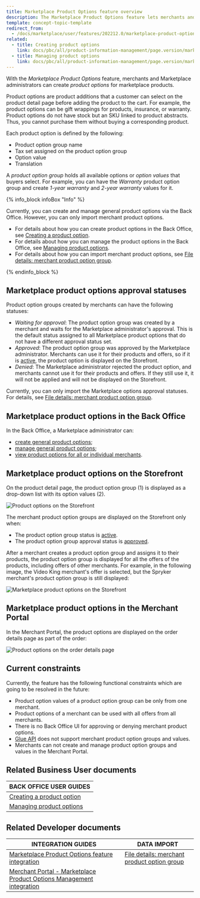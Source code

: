 ```yaml
---
title: Marketplace Product Options feature overview
description: The Marketplace Product Options feature lets merchants and Marketplace administrators create product option groups.
template: concept-topic-template
redirect_from:
  - /docs/marketplace/user/features/202212.0/marketplace-product-options-feature-overview.html
related:
  - title: Creating product options
    link: docs/pbc/all/product-information-management/page.version/marketplace/manage-in-the-back-office/product-options/create-product-options.html
  - title: Managing product options
    link: docs/pbc/all/product-information-management/page.version/marketplace/manage-in-the-back-office/product-options/manage-product-options.html
---
```


With the *Marketplace Product Options* feature, merchants and Marketplace administrators can create *product options* for marketplace products.

Product options are product additions that a customer can select on the product detail page before adding the product to the cart. For example, the product options can be gift wrappings for products, insurance, or warranty. Product options do not have stock but an SKU linked to product abstracts. Thus, you cannot purchase them without buying a corresponding product.

Each product option is defined by the following:

* Product option group name
* Tax set assigned on the product option group
* Option value
* Translation

A *product option group* holds all available options or *option values* that buyers select. For example, you can have the *Warranty* product option group and create *1-year warranty* and *2-year warranty* values for it.

{% info_block infoBox "Info" %}

Currently, you can create and manage general product options via the Back Office. However, you can only import merchant product options.

* For details about how you can create product options in the Back Office, see [Creating a product option](/docs/pbc/all/product-information-management/{{page.version}}/marketplace/manage-in-the-back-office/product-options/create-product-options.html).
* For details about how you can manage the product options in the Back Office, see [Managing product options](/docs/pbc/all/product-information-management/{{page.version}}/marketplace/manage-in-the-back-office/product-options/create-product-options.html).
* For details about how you can import merchant product options, see [File details: merchant product option group](/docs/pbc/all/product-information-management/{{page.version}}/marketplace/import-and-export-data/import-file-details-merchant-product-option-group.csv.html).

{% endinfo_block %}

## Marketplace product options approval statuses

Product option groups created by merchants can have the following statuses:

* *Waiting for approval*: The product option group was created by a merchant and waits for the Marketplace administrator's approval. This is the default status assigned to all Marketplace product options that do not have a different approval status set.
* *Approved*: The product option group was approved by the Marketplace administrator. Merchants can use it for their products and offers, so if it is [active](/docs/pbc/all/product-information-management/{{page.version}}/marketplace/manage-in-the-back-office/product-options/create-product-options.html#activating-a-product-option), the product option is displayed on the Storefront.
* *Denied*: The Marketplace administrator rejected the product option, and merchants cannot use it for their products and offers. If they still use it, it will not be applied and will not be displayed on the Storefront.


Currently, you can only import the Marketplace options approval statuses. For details, see [File details: merchant product option group](/docs/pbc/all/product-information-management/{{page.version}}/marketplace/import-and-export-data/import-file-details-merchant-product-option-group.csv.html).

## Marketplace product options in the Back Office
In the Back Office, a Marketplace administrator can:
* [create general product options](/docs/pbc/all/product-information-management/{{page.version}}/marketplace/manage-in-the-back-office/product-options/create-product-options.html);
* [manage general product options](/docs/pbc/all/product-information-management/{{page.version}}/marketplace/manage-in-the-back-office/product-options/create-product-options.html);
* [view product options for all or individual merchants](/docs/pbc/all/product-information-management/{{page.version}}/marketplace/manage-in-the-back-office/product-options/manage-product-options.html#filtering-product-options-by-merchants).

## Marketplace product options on the Storefront

On the product detail page, the product option group (1) is displayed as a drop-down list with its option values (2).

![Product options on the Storefront](https://spryker.s3.eu-central-1.amazonaws.com/docs/Marketplace/user+guides/Features/Marketplace+product+options/product-options-on-the-storefront.png)

The merchant product option groups are displayed on the Storefront only when:
* The product option group status is [active](/docs/pbc/all/product-information-management/{{page.version}}/marketplace/manage-in-the-back-office/product-options/create-product-options.html#activating-a-product-option).
* The product option group approval status is [approved](#marketplace-product-options-approval-statuses).

After a merchant creates a product option group and assigns it to their products, the product option group is displayed for all the offers of the products, including offers of other merchants. For example, in the following image, the Video King merchant's offer is selected, but the Spryker merchant's product option group is still displayed:

![Marketplace product options on the Storefront](https://spryker.s3.eu-central-1.amazonaws.com/docs/Marketplace/user+guides/Features/Marketplace+product+options/merchant-prodcut-options-on-the-storefront.png)

## Marketplace product options in the Merchant Portal

In the Merchant Portal, the product options are displayed on the order details page as part of the order:

<img class="width-100" ALT="Product options on the order details page" SRC="https://spryker.s3.eu-central-1.amazonaws.com/docs/Marketplace/user+guides/Features/Marketplace+product+options/product-options-in-the-merchant-portal.png"/>

## Current constraints

Currently, the feature has the following functional constraints which are going to be resolved in the future:

* Product option values of a product option group can be only from one merchant.
* Product options of a merchant can be used with all offers from all merchants.
* There is no Back Office UI for approving or denying merchant product options.
* [Glue API](/docs/scos/dev/glue-api-guides/{{page.version}}/old-glue-infrastructure/glue-rest-api.html) does not support merchant product option groups and values.
* Merchants can not create and manage product option groups and values in the Merchant Portal.

## Related Business User documents

|BACK OFFICE USER GUIDES |
|---------|
| [Creating a product option](/docs/pbc/all/product-information-management/{{page.version}}/marketplace/manage-in-the-back-office/product-options/create-product-options.html)  
| [Managing product options](/docs/pbc/all/product-information-management/{{page.version}}/marketplace/manage-in-the-back-office/product-options/create-product-options.html)|

## Related Developer documents

| INTEGRATION GUIDES          | DATA IMPORT         |
|--------------------------------|----------------|
| [Marketplace Product Options feature integration](/docs/marketplace/dev/feature-integration-guides/{{page.version}}/marketplace-product-options-feature-integration.html)                                        | [File details: merchant product option group](/docs/pbc/all/product-information-management/{{page.version}}/marketplace/import-and-export-data/import-file-details-merchant-product-option-group.csv.html)  |
| [Merchant Portal - Marketplace Product Options Management integration](/docs/marketplace/dev/feature-integration-guides/{{page.version}}/merchant-portal-marketplace-product-options-management-feature-integration.html) |  
